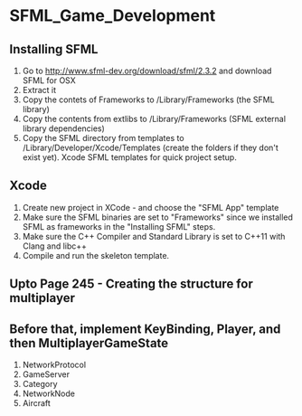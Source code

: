 # SFML_Game_Development

## Installing SFML
1. Go to http://www.sfml-dev.org/download/sfml/2.3.2 and download SFML for OSX
2. Extract it
3. Copy the contets of Frameworks to /Library/Frameworks (the SFML library)
4. Copy the contents from extlibs to /Library/Frameworks (SFML external library dependencies)
5. Copy the SFML directory from templates to /Library/Developer/Xcode/Templates (create the folders if they don't exist yet). Xcode SFML templates for quick project setup.

## Xcode
1. Create new project in XCode - and choose the "SFML App" template
2. Make sure the SFML binaries are set to "Frameworks" since we installed SFML as frameworks in the "Installing SFML" steps.
3. Make sure the C++ Compiler and Standard Library is set to C++11 with Clang and libc++
4. Compile and run the skeleton template.

## Upto Page 245 - Creating the structure for multiplayer

## Before that, implement KeyBinding, Player, and then MultiplayerGameState

1. NetworkProtocol
2. GameServer
3. Category
4. NetworkNode
5. Aircraft

